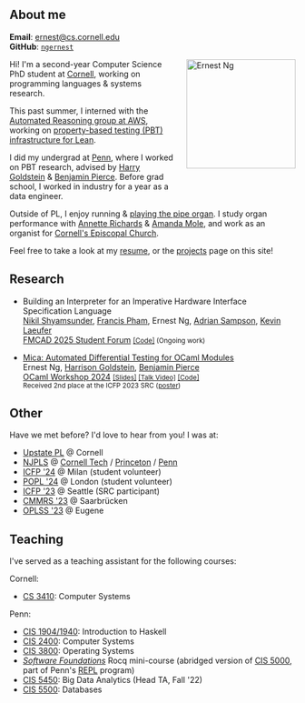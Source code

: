 ## About me
**Email**: [ernest@cs.cornell.edu](mailto:ernest@cs.cornell.edu)  
**GitHub**: [`ngernest`](https://github.com/ngernest)         

<img src="/images/new_headshot.jpg" alt="Ernest Ng" align="right" style="width:20vw; height:auto; max-width:75%; max-height: 75%; margin-left: 20px; margin-bottom: 30px"/> 

Hi! I'm a second-year Computer Science PhD student at [Cornell](https://www.cs.cornell.edu), working on programming languages & systems research. 

This past summer, I interned with the [Automated Reasoning group at AWS](https://www.amazon.science/research-areas/automated-reasoning), working on [property-based testing (PBT) infrastructure for Lean](https://github.com/ngernest/chamelean). 

I did my undergrad at [Penn](https://www.cis.upenn.edu/), where I worked on PBT research, advised by [Harry Goldstein](https://harrisongoldste.in) & [Benjamin Pierce](https://www.cis.upenn.edu/~bcpierce/). Before grad school, I worked in industry for a year as a data engineer. 

Outside of PL, I enjoy running & [playing the pipe organ](https://www.youtube.com/watch?v=KyzOiJ5OZbo). I study organ performance with [Annette Richards](https://music.cornell.edu/annette-richards) & [Amanda Mole](https://www.amandamole.com), and work as an organist for [Cornell's Episcopal Church](https://www.episcopalchurchatcornell.org).

Feel free to take a look at my [resume](./pdfs/resume.pdf), or the [projects](./projects) page on this site! 

## Research
- Building an Interpreter for an Imperative Hardware Interface Specification Language                                                          
[Nikil Shyamsunder](https://nikilshyamsunder.com), [Francis Pham](https://fpham0701.github.io), Ernest Ng, [Adrian Sampson](https://www.cs.cornell.edu/~asampson/), [Kevin Laeufer](https://kevinlaeufer.com)            
[FMCAD 2025 Student Forum](https://fmcad.org/FMCAD25/student_forum/) <small>[[Code]](https://github.com/cucapra/protocols) (Ongoing work)</small>  

- [Mica: Automated Differential Testing for OCaml Modules](./pdfs/ocaml24_mica.pdf)      
Ernest Ng, [Harrison Goldstein](https://harrisongoldste.in), [Benjamin Pierce](https://www.cis.upenn.edu/~bcpierce/)       
[OCaml Workshop 2024](https://icfp24.sigplan.org/home/ocaml-2024#About) <small>[[Slides]](/pdfs/mica_ocaml24_slides.pdf) [[Talk Video]](https://www.youtube.com/watch?v=dQFjZI19Jd8) [[Code]](https://github.com/ngernest/mica)</small>             
<small>Received 2nd place at the ICFP 2023 SRC ([poster](/pdfs/mica_icfp23src_poster.pdf))</small>

## Other
Have we met before? I'd love to hear from you! I was at:
- [Upstate PL](https://www.cs.cornell.edu/upstate-pl/) @ Cornell
- [NJPLS](https://njpls.org) @ [Cornell Tech](https://njpls.org/dec2024.html) / [Princeton](https://njpls.org/nov2023.html) / [Penn](https://njpls.org/may2023.html)
- [ICFP '24](https://icfp24.sigplan.org) @ Milan (student volunteer)
- [POPL '24](https://popl24.sigplan.org) @ London (student volunteer)
- [ICFP '23](https://icfp23.sigplan.org) @ Seattle (SRC participant)
- [CMMRS '23](https://cmmrs2023.mpi-sws.org) @ Saarbrücken
- [OPLSS '23](https://www.cs.uoregon.edu/research/summerschool/summer23/index.php) @ Eugene

## Teaching
I've served as a teaching assistant for the following courses:

Cornell:
- [CS 3410](https://www.cs.cornell.edu/courses/cs3410/2025fa/): Computer Systems 
  
Penn: 
- [CIS 1904/1940](https://www.seas.upenn.edu/~cis1940/spring23/): Introduction to Haskell 
- [CIS 2400](https://www.seas.upenn.edu/~cis2400/current/): Computer Systems
- [CIS 3800](https://www.seas.upenn.edu/~cis3800/23fa/): Operating Systems
- [*Software Foundations*](https://softwarefoundations.cis.upenn.edu) Rocq mini-course (abridged version of [CIS 5000](https://www.seas.upenn.edu/~cis5000/current/index.html), part of Penn's [REPL](https://penn-repl.github.io) program)
- [CIS 5450](https://sites.google.com/seas.upenn.edu/cis545-22f): Big Data Analytics (Head TA, Fall '22)
- [CIS 5500](https://online.seas.upenn.edu/courses/cis-550-database-information-systems/): Databases
